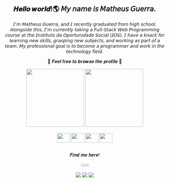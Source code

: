 
 <h2 align="center">𝑯𝒆𝒍𝒍𝒐 𝒘𝒐𝒓𝒍𝒅!🌎 𝘔𝘺 𝘯𝘢𝘮𝘦 𝘪𝘴 𝘔𝘢𝘵𝘩𝘦𝘶𝘴 𝘎𝘶𝘦𝘳𝘳𝘢.</h2>
<p align="center"> 𝘐'𝘮 𝘔𝘢𝘵𝘩𝘦𝘶𝘴 𝘎𝘶𝘦𝘳𝘳𝘢, 𝘢𝘯𝘥 𝘐 𝘳𝘦𝘤𝘦𝘯𝘵𝘭𝘺 𝘨𝘳𝘢𝘥𝘶𝘢𝘵𝘦𝘥 𝘧𝘳𝘰𝘮 𝘩𝘪𝘨𝘩 𝘴𝘤𝘩𝘰𝘰𝘭. 𝘈𝘭𝘰𝘯𝘨𝘴𝘪𝘥𝘦 𝘵𝘩𝘪𝘴, 𝘐'𝘮 𝘤𝘶𝘳𝘳𝘦𝘯𝘵𝘭𝘺 𝘵𝘢𝘬𝘪𝘯𝘨 𝘢 𝘍𝘶𝘭𝘭-𝘚𝘵𝘢𝘤𝘬 𝘞𝘦𝘣 𝘗𝘳𝘰𝘨𝘳𝘢𝘮𝘮𝘪𝘯𝘨 𝘤𝘰𝘶𝘳𝘴𝘦 𝘢𝘵 𝘵𝘩𝘦 𝘐𝘯𝘴𝘵𝘪𝘵𝘶𝘵𝘰 𝘥𝘢 𝘖𝘱𝘰𝘳𝘵𝘶𝘯𝘪𝘥𝘢𝘥𝘦 𝘚𝘰𝘤𝘪𝘢𝘭 (𝘐𝘖𝘚). 𝘐 𝘩𝘢𝘷𝘦 𝘢 𝘬𝘯𝘢𝘤𝘬 𝘧𝘰𝘳 𝘭𝘦𝘢𝘳𝘯𝘪𝘯𝘨 𝘯𝘦𝘸 𝘴𝘬𝘪𝘭𝘭𝘴, 𝘨𝘳𝘢𝘴𝘱𝘪𝘯𝘨 𝘯𝘦𝘸 𝘴𝘶𝘣𝘫𝘦𝘤𝘵𝘴, 𝘢𝘯𝘥 𝘸𝘰𝘳𝘬𝘪𝘯𝘨 𝘢𝘴 𝘱𝘢𝘳𝘵 𝘰𝘧 𝘢 𝘵𝘦𝘢𝘮. 𝘔𝘺 𝘱𝘳𝘰𝘧𝘦𝘴𝘴𝘪𝘰𝘯𝘢𝘭 𝘨𝘰𝘢𝘭 𝘪𝘴 𝘵𝘰 𝘣𝘦𝘤𝘰𝘮𝘦 𝘢 𝘱𝘳𝘰𝘨𝘳𝘢𝘮𝘮𝘦𝘳 𝘢𝘯𝘥 𝘸𝘰𝘳𝘬 𝘪𝘯 𝘵𝘩𝘦 𝘵𝘦𝘤𝘩𝘯𝘰𝘭𝘰𝘨𝘺 𝘧𝘪𝘦𝘭𝘥.</p>
<p align="center">💌 𝑭𝒆𝒆𝒍 𝒇𝒓𝒆𝒆 𝒕𝒐 𝒃𝒓𝒐𝒘𝒔𝒆 𝒕𝒉𝒆 𝒑𝒓𝒐𝒇𝒊𝒍𝒆 💌</p>

<div align="center">
  <img height="180em" src="https://github-readme-stats.vercel.app/api?username=matheusbtguerra&show_icons=true&theme=radical"/>
  <img height="180em" src="https://github-readme-stats.vercel.app/api/top-langs/?username=matheusbtguerra&size_weight=0.5&count_weight=0.5&theme=radical"/>
</div>

<div align="center" style="display: inline_block"> <br>
<img align="center" height="30" width="40" src="https://cdn.jsdelivr.net/gh/devicons/devicon/icons/html5/html5-original.svg">
<img align="center" height="30" width="40" src="https://cdn.jsdelivr.net/gh/devicons/devicon/icons/css3/css3-original.svg">
<img align="center" height="30" width="40" src="https://cdn.jsdelivr.net/gh/devicons/devicon/icons/photoshop/photoshop-plain.svg">
<img align="center" height="30" width="40" src="https://cdn.jsdelivr.net/gh/devicons/devicon/icons/canva/canva-original.svg">
</div>

##

<div align="center">
  <p> 𝑭𝒊𝒏𝒅 𝒎𝒆 𝒉𝒆𝒓𝒆!</p> 
  <p>☟☟☟</p>
  <div style="display: inline_block"> 
    <a href="https://instagram.com/matheusbtguerra?igshid=OGQ5ZDc2ODk2ZA%3D%3D&utm_source=qr"><img src="https://img.shields.io/badge/Instagram-E4405F?style=for-the-badge&logo=instagram&logoColor=white"></a>
    <a href="https://open.spotify.com/user/r6rz8k8gp3co4bctboy44ibvk?si=_hK0WACYSh-v4B8mWBI8Xw"><img src="https://img.shields.io/badge/Spotify-1ED760?&style=for-the-badge&logo=spotify&logoColor=white"></a>
    <a href="https://www.linkedin.com/in/matheus-borges-de-toledo-guerra-2482522b3/"> <img src="https://img.shields.io/badge/LinkedIn-0077B5?style=for-the-badge&logo=linkedin&logoColor=white"></a>
  </div>
</div>




